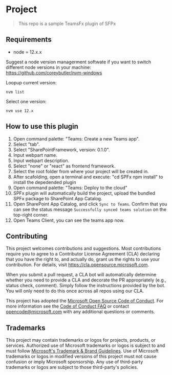 # Project

> This repo is a sample TeamsFx plugin of SFPx

## Requirements

- node = 12.x.x

Suggest a node version managerment softwate if you want to switch different node versions in your machine: https://github.com/coreybutler/nvm-windows

Loopup current version:

```
nvm list
```

Select one version:

```
nvm use 12.x
```

## How to use this plugin

1. Open command palette: "Teams: Create a new Teams app".
2. Select "tab".
3. Select "SharePointFramework, version: 0.1.0".
4. Input webpart name.
5. Input webpart description.
6. Select "none" or "react" as frontend framework.
7. Select the root folder from where your project will be created in.
8. After scafolding, open a terminal and execute: "cd SPFx npm install" to install the depedended plugin
9. Open command palette: "Teams: Deploy to the cloud"
10. SPFx plugin will automatically build the project, upload the bundled SPFx package to SharePoint App Catalog.
11. Open SharePoint App Catalog, and click `Sync to Teams`. Confirm that you can see the status message `Successfully synced teams solution` on the top-right corner.
12. Open Teams Client, you can see the teams app now.

## Contributing

This project welcomes contributions and suggestions. Most contributions require you to agree to a
Contributor License Agreement (CLA) declaring that you have the right to, and actually do, grant us
the rights to use your contribution. For details, visit https://cla.opensource.microsoft.com.

When you submit a pull request, a CLA bot will automatically determine whether you need to provide
a CLA and decorate the PR appropriately (e.g., status check, comment). Simply follow the instructions
provided by the bot. You will only need to do this once across all repos using our CLA.

This project has adopted the [Microsoft Open Source Code of Conduct](https://opensource.microsoft.com/codeofconduct/).
For more information see the [Code of Conduct FAQ](https://opensource.microsoft.com/codeofconduct/faq/) or
contact [opencode@microsoft.com](mailto:opencode@microsoft.com) with any additional questions or comments.

## Trademarks

This project may contain trademarks or logos for projects, products, or services. Authorized use of Microsoft
trademarks or logos is subject to and must follow
[Microsoft's Trademark & Brand Guidelines](https://www.microsoft.com/en-us/legal/intellectualproperty/trademarks/usage/general).
Use of Microsoft trademarks or logos in modified versions of this project must not cause confusion or imply Microsoft sponsorship.
Any use of third-party trademarks or logos are subject to those third-party's policies.
